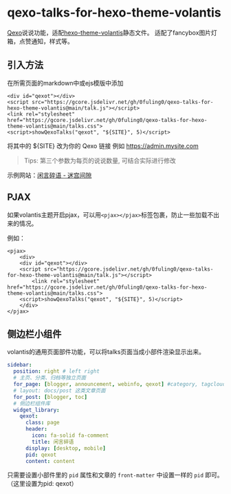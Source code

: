 # qexo-talks-for-hexo-theme-volantis

[Qexo](https://github.com/Qexo/Qexo)说说功能，适配[hexo-theme-volantis](https://github.com/volantis-x/hexo-theme-volantis)静态文件。
适配了fancybox图片灯箱，点赞通知，样式等。

## 引入方法

在所需页面的markdown中或ejs模版中添加

```
<div id="qexot"></div>
<script src="https://gcore.jsdelivr.net/gh/0fuling0/qexo-talks-for-hexo-theme-volantis@main/talk.js"></script>
<link rel="stylesheet" href="https://gcore.jsdelivr.net/gh/0fuling0/qexo-talks-for-hexo-theme-volantis@main/talks.css">
<script>showQexoTalks("qexot", "${SITE}", 5)</script>
```

将其中的 ${SITE} 改为你的 Qexo 链接 例如 https://admin.mysite.com

> Tips: 第三个参数为每页的说说数量, 可结合实际进行修改

示例网站：[闲言碎语 - 迷宫间隙](https://www.fuling.cloudns.org/talks/)

## PJAX

如果volantis主题开启pjax，可以用`<pjax></pjax>`标签包裹，防止一些加载不出来的情况。

例如：

```
<pjax>
    <div>
	<div id="qexot"></div>
	<script src="https://gcore.jsdelivr.net/gh/0fuling0/qexo-talks-for-hexo-theme-volantis@main/talk.js"></script>
        <link rel="stylesheet" href="https://gcore.jsdelivr.net/gh/0fuling0/qexo-talks-for-hexo-theme-volantis@main/talks.css">
	<script>showQexoTalks("qexot", "${SITE}", 5)</script>
    </div>
</pjax>
```

## 侧边栏小组件

volantis的通用页面部件功能，可以将talks页面当成小部件渲染显示出来。

```blog/_config.volantis.yml
sidebar:
  position: right # left right
  # 主页、分类、归档等独立页面
  for_page: [blogger, announcement, webinfo, qexot] #category, tagcloud, blogger,
  # layout: docs/post 这类文章页面
  for_post: [blogger, toc]
  # 侧边栏组件库
  widget_library:
    qexot:
      class: page
      header:
        icon: fa-solid fa-comment
        title: 闲言碎语    
      display: [desktop, mobile]
      pid: qexot
      content: content
```

只需要设置小部件里的 `pid` 属性和文章的 `front-matter` 中设置一样的 `pid` 即可。（这里设置为pid: qexot）
